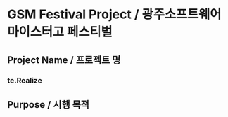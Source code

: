 # GSM Festival Project / 광주소프트웨어마이스터고 페스티벌
## Project Name / 프로젝트 명
### te.Realize
## Purpose / 시행 목적
### 
